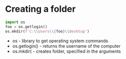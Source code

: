 # Creating a folder

```python
import os
foo = os.getlogin()
os.mkdir(f'C:\\Users\\{foo}\\Desktop')
```

- os - library to get operating system commands
- os.getlogin() - returns the username of the computer
- os.mkdir( - creates folder, specified in the arguments
